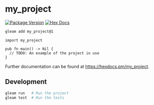 # my_project

[![Package Version](https://img.shields.io/hexpm/v/my_project)](https://hex.pm/packages/my_project)
[![Hex Docs](https://img.shields.io/badge/hex-docs-ffaff3)](https://hexdocs.pm/my_project/)

```sh
gleam add my_project@1
```
```gleam
import my_project

pub fn main() -> Nil {
  // TODO: An example of the project in use
}
```

Further documentation can be found at <https://hexdocs.pm/my_project>.

## Development

```sh
gleam run   # Run the project
gleam test  # Run the tests
```
